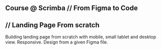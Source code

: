 ## Course @ Scrimba // From Figma to Code
## // Landing Page From scratch

Building landing page from scratch with mobile, small tablet and desktop view.
Responsive.
Design from a given Figma file.

